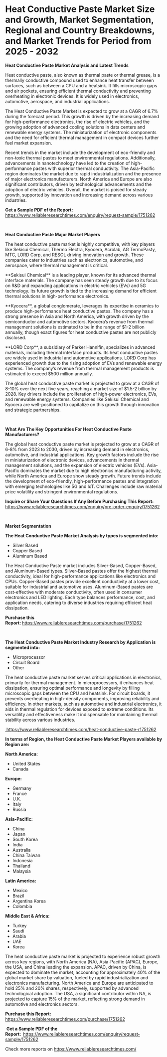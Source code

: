 <p><h1>Heat Conductive Paste Market Size and Growth, Market Segmentation, Regional and Country Breakdowns, and Market Trends for Period from 2025 -  2032</h1></p><p><strong>Heat Conductive Paste Market Analysis and Latest Trends</strong></p>
<p><p>Heat conductive paste, also known as thermal paste or thermal grease, is a thermally conductive compound used to enhance heat transfer between surfaces, such as between a CPU and a heatsink. It fills microscopic gaps and air pockets, ensuring efficient thermal conductivity and preventing overheating in electronic devices. It is widely used in electronics, automotive, aerospace, and industrial applications.</p><p>The Heat Conductive Paste Market is expected to grow at a CAGR of 6.7% during the forecast period. This growth is driven by the increasing demand for high-performance electronics, the rise of electric vehicles, and the growing adoption of advanced cooling solutions in data centers and renewable energy systems. The miniaturization of electronic components and the need for efficient thermal management in compact devices further fuel market expansion.</p><p>Recent trends in the market include the development of eco-friendly and non-toxic thermal pastes to meet environmental regulations. Additionally, advancements in nanotechnology have led to the creation of high-performance pastes with superior thermal conductivity. The Asia-Pacific region dominates the market due to rapid industrialization and the presence of major electronics manufacturers. North America and Europe are also significant contributors, driven by technological advancements and the adoption of electric vehicles. Overall, the market is poised for steady growth, supported by innovation and increasing demand across various industries.</p></p>
<p><strong>Get a Sample PDF of the Report:&nbsp;</strong> <a href="https://www.reliableresearchtimes.com/enquiry/request-sample/1751262?utm_campaign=2040&utm_medium=2&utm_source=Github&utm_content=ia&utm_term=26012025&utm_id=heat-conductive-paste">https://www.reliableresearchtimes.com/enquiry/request-sample/1751262</a></p>
<p>&nbsp;</p>
<p><strong>Heat Conductive Paste Major Market Players</strong></p>
<p><p>The heat conductive paste market is highly competitive, with key players like Sekisui Chemical, Thermo Electra, Kyocera, Acrolab, AG TermoPasty, MTC, LORD Corp, and RESOL driving innovation and growth. These companies cater to industries such as electronics, automotive, and aerospace, where thermal management is critical.</p><p>**Sekisui Chemical** is a leading player, known for its advanced thermal interface materials. The company has seen steady growth due to its focus on R&D and expanding applications in electric vehicles (EVs) and 5G technology. Its future growth is tied to the increasing demand for efficient thermal solutions in high-performance electronics.</p><p>**Kyocera**, a global conglomerate, leverages its expertise in ceramics to produce high-performance heat conductive pastes. The company has a strong presence in Asia and North America, with growth driven by the semiconductor and automotive sectors. Kyocera’s revenue from thermal management solutions is estimated to be in the range of $1-2 billion annually, though exact figures for heat conductive pastes are not publicly disclosed.</p><p>**LORD Corp**, a subsidiary of Parker Hannifin, specializes in advanced materials, including thermal interface products. Its heat conductive pastes are widely used in industrial and automotive applications. LORD Corp has experienced growth due to the rising adoption of EVs and renewable energy systems. The company’s revenue from thermal management products is estimated to exceed $500 million annually.</p><p>The global heat conductive paste market is projected to grow at a CAGR of 8-10% over the next five years, reaching a market size of $1.5-2 billion by 2028. Key drivers include the proliferation of high-power electronics, EVs, and renewable energy systems. Companies like Sekisui Chemical and Kyocera are well-positioned to capitalize on this growth through innovation and strategic partnerships.</p></p>
<p>&nbsp;</p>
<p><strong>What Are The Key Opportunities For Heat Conductive Paste Manufacturers?</strong></p>
<p><p>The global heat conductive paste market is projected to grow at a CAGR of 6-8% from 2023 to 2030, driven by increasing demand in electronics, automotive, and industrial applications. Key growth factors include the rise in miniaturization of electronic devices, advancements in thermal management solutions, and the expansion of electric vehicles (EVs). Asia-Pacific dominates the market due to high electronics manufacturing activity, while North America and Europe show steady growth. Future trends include the development of eco-friendly, high-performance pastes and integration with emerging technologies like 5G and IoT. Challenges include raw material price volatility and stringent environmental regulations.</p></p>
<p><strong>Inquire or Share Your Questions If Any Before Purchasing This Report:</strong> <a href="https://www.reliableresearchtimes.com/enquiry/pre-order-enquiry/1751262?utm_campaign=2040&utm_medium=2&utm_source=Github&utm_content=ia&utm_term=26012025&utm_id=heat-conductive-paste">https://www.reliableresearchtimes.com/enquiry/pre-order-enquiry/1751262</a></p>
<p>&nbsp;</p>
<p><strong>Market Segmentation</strong></p>
<p><strong>The Heat Conductive Paste Market Analysis by types is segmented into:</strong></p>
<p><ul><li>Silver Based</li><li>Copper Based</li><li>Aluminum Based</li></ul></p>
<p><p>The Heat Conductive Paste market includes Silver-Based, Copper-Based, and Aluminum-Based types. Silver-Based pastes offer the highest thermal conductivity, ideal for high-performance applications like electronics and CPUs. Copper-Based pastes provide excellent conductivity at a lower cost, suitable for industrial and automotive uses. Aluminum-Based pastes are cost-effective with moderate conductivity, often used in consumer electronics and LED lighting. Each type balances performance, cost, and application needs, catering to diverse industries requiring efficient heat dissipation.</p></p>
<p><strong>Purchase this Report:&nbsp;</strong><a href="https://www.reliableresearchtimes.com/purchase/1751262?utm_campaign=2040&utm_medium=2&utm_source=Github&utm_content=ia&utm_term=26012025&utm_id=heat-conductive-paste">https://www.reliableresearchtimes.com/purchase/1751262</a></p>
<p>&nbsp;</p>
<p><strong>The Heat Conductive Paste Market Industry Research by Application is segmented into:</strong></p>
<p><ul><li>Microprocessor</li><li>Circuit Board</li><li>Other</li></ul></p>
<p><p>The heat conductive paste market serves critical applications in electronics, primarily for thermal management. In microprocessors, it enhances heat dissipation, ensuring optimal performance and longevity by filling microscopic gaps between the CPU and heatsink. For circuit boards, it prevents overheating in high-density components, improving reliability and efficiency. In other markets, such as automotive and industrial electronics, it aids in thermal regulation for devices exposed to extreme conditions. Its versatility and effectiveness make it indispensable for maintaining thermal stability across various industries.</p></p>
<p><a href="https://www.reliableresearchtimes.com/heat-conductive-paste-r1751262?utm_campaign=2040&utm_medium=2&utm_source=Github&utm_content=ia&utm_term=26012025&utm_id=heat-conductive-paste">&nbsp;https://www.reliableresearchtimes.com/heat-conductive-paste-r1751262</a></p>
<p><strong>In terms of Region, the Heat Conductive Paste Market Players available by Region are:</strong></p>
<p>
    <p> <strong> North America: </strong>
        <ul>
            <li>United States</li>
            <li>Canada</li>
        </ul>
        </p> 
    <p> <strong> Europe: </strong>
        <ul>
            <li>Germany</li>
            <li>France</li>
            <li>U.K.</li>
            <li>Italy</li>
            <li>Russia</li>
        </ul>
        </p> 
    <p> <strong> Asia-Pacific: </strong>
        <ul>
            <li>China</li>
            <li>Japan</li>
            <li>South Korea</li>
            <li>India</li>
            <li>Australia</li>
            <li>China Taiwan</li>
            <li>Indonesia</li>
            <li>Thailand</li>
            <li>Malaysia</li>
        </ul>
        </p> 
    <p> <strong> Latin America: </strong>
        <ul>
            <li>Mexico</li>
            <li>Brazil</li>
            <li>Argentina Korea</li>
            <li>Colombia</li>
        </ul>
        </p> 
    <p> <strong> Middle East & Africa: </strong>
        <ul>
            <li>Turkey</li>
            <li>Saudi</li>
            <li>Arabia</li>
            <li>UAE</li>
            <li>Korea</li>
        </ul>
    </p>
    </p>
<p><p>The heat conductive paste market is projected to experience robust growth across key regions, with North America (NA), Asia-Pacific (APAC), Europe, the USA, and China leading the expansion. APAC, driven by China, is expected to dominate the market, accounting for approximately 40% of the global market share by valuation, fueled by rapid industrialization and electronics manufacturing. North America and Europe are anticipated to hold 25% and 20% shares, respectively, supported by advanced technological adoption. The USA, a significant contributor within NA, is projected to capture 15% of the market, reflecting strong demand in automotive and electronics sectors.</p></p>
<p><strong>Purchase this Report: </strong><a href="https://www.reliableresearchtimes.com/purchase/1751262?utm_campaign=2040&utm_medium=2&utm_source=Github&utm_content=ia&utm_term=26012025&utm_id=heat-conductive-paste">https://www.reliableresearchtimes.com/purchase/1751262</a></p>
<p>&nbsp;<strong>Get a Sample PDF of the Report:&nbsp;&nbsp;</strong><a href="https://www.reliableresearchtimes.com/enquiry/request-sample/1751262?utm_campaign=2040&utm_medium=2&utm_source=Github&utm_content=ia&utm_term=26012025&utm_id=heat-conductive-paste">https://www.reliableresearchtimes.com/enquiry/request-sample/1751262</a></p>
<p><strong></strong></p>
<p>Check more reports on <a href="https://www.reliableresearchtimes.com/?utm_campaign=2040&utm_medium=2&utm_source=Github&utm_content=ia&utm_term=26012025&utm_id=heat-conductive-paste">https://www.reliableresearchtimes.com/</a></p>